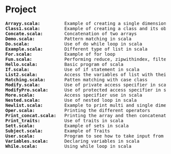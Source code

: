 # Project

<html>
<head>
<body>
<pre>
<b>Arrayy.scala:</b>         Example of creating a single dimensional array.
<b>Class1.scala:</b>         Example of creating a class and its objects with the rectangle example.
<b>Concate.scala:</b>        Concatenation of two arrays
<b>Demo.scala:</b>           Pattern matching in scala
<b>Do.scala:</b>             Use of do while loop in scala 
<b>Example.scala:</b>        Different type of list in scala
<b>For.scala:</b>            Example of for loop
<b>Fun.scala:</b>            Performing reduce, zipwithindex, filter functions in scala
<b>Hello.scala:</b>          Basic program of scala 
<b>If.scala:</b>             Use of if statement in scala 
<b>List2.scala:</b>          Access the variables of list with their index value
<b>Matching.scala:</b>       Patten matching with case class
<b>Modify.scala:</b>         Use of private access specifier in scala
<b>ModifyPro.scala:</b>      Use of protected access specifier in scala
<b>More.scala:</b>           Access specifier use in scala
<b>Nested.scala:</b>         Use of nested loop in scala
<b>Newlist.scala:</b>        Example to print multi and single dimensional list
<b>Oper.scala:</b>           Printing the different operators
<b>Print_concat.scala:</b>   Printing the array and then concatenating two arrays.
<b>Print_traits:</b>         Use of traits in scala 
<b>Sett.scala:</b>           Example of sets in scala
<b>Subject.scala:</b>        Example of Traits 
<b>User.scala:</b>           Program to see how to take input from user
<b>Variables.scala:</b>      Declaring variables in scala
<b>While.scala:</b>          Using while loop in scala 
</pre>
</body>
</head>
</html>
